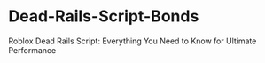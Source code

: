 # Dead-Rails-Script-Bonds
Roblox Dead Rails Script: Everything You Need to Know for Ultimate Performance
